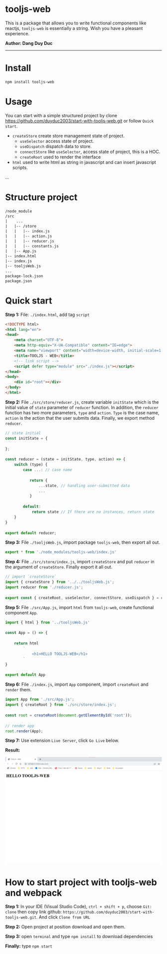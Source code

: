 # tooljs-web

This is a package that allows you to write functional components like reactjs, `tooljs-web` is essentially a string.
Wish you have a pleasant experience.

**Author: Dang Duy Duc**

---

# Install

```
npm install tooljs-web
```

# Usage
You can start with a simple structured project by clone https://github.com/duyduc2003/start-with-tooljs-web.git or follow `Quick start`.

- `createStore` create store management state of project.
    * `useSelector` access state of project.
    * `useDispatch` dispatch data to store.
    * `connectStore` like `useSelector`, access state of project, this is a HOC.
    * `createRoot` used to render the interface 
- `html` used to write html as string in javascript and can insert javascript scripts.

...

# Structure project

```
/node_module
/src
|    ...
|   |-- /store
|   |   |-- index.js
|   |   |-- action.js
|   |   |-- reducer.js
|   |   |-- constants.js
|   |-- App.js
|-- index.html
|-- index.js
|-- tooljsWeb.js
...
package-lock.json
package.json
```

# Quick start

**Step 1:** File: `./index.html`, add tag `script`

```HTML
<!DOCTYPE html>
<html lang="en">
<head>
    <meta charset="UTF-8">
    <meta http-equiv="X-UA-Compatible" content="IE=edge">
    <meta name="viewport" content="width=device-width, initial-scale=1.0">
    <title>TOOLJS - WEB</title>
    <!-- link script -->
    <script defer type="module" src="./index.js"></script>
</head>
<body>
    <div id="root"></div>
</body>
</html>
```

**Step 2:** File `./src/store/reducer.js`, create variable `initState` which is the initial value of `state` parameter of `reducer` function. In addition, the `reducer` function has two more parameters, `type` and `action`. `Type` is the case name, `action` is the action that the user submits data. Finally, we export method `reducer`.

```Javascript
// state initial
const initState = {

};

const reducer = (state = initState, type, action) => {
    switch (type) {
        case ...: // case name

           return {
               ...state, // handling user-submitted data
               ...
           }

        default:
            return state // If there are no instances, return state
    }
}

export default reducer;
```

**Step 3:** File `./tooljsWeb.js`, import package `tooljs-web`, then export all out.

```JavaScript
export * from './node_modules/tooljs-web/index.js'
```

**Step 4:** File `./src/store/index.js`, import `createStore` and put `reducer` in the argument of `createStore`. Finally export it all out.

```Javascript
// import `createStore`
import { createStore } from '../../tooljsWeb.js';
import reducer from './reducer.js';

export const { createRoot, useSelector, connectStore, useDispatch } = createStore(reducer);
```

**Step 5:** File `./src/App.js`, import `html` from `tooljs-web`, create functional component `App`.

```Javascript
import { html } from '../tooljsWeb.js'

const App = () => {

    return html
        `
            <h1>HELLO TOOLJS-WEB</h1>
        `
}

export default App
```

**Step 6:** File `./index.js`, import `App` component, import `createRoot` and `render` them.

```Javascript
import App from './src/App.js';
import { createRoot } from './src/store/index.js';

const root = createRoot(document.getElementById('root'));

// render app
root.render(App);
```

**Step 7:** Use extension `Live Server`, click `Go Live` below.

**Result:**

![Result](./img/result-quick-start.png)


# How to start project with tooljs-web and webpack

**Step 1:** In your IDE (Visual Studio Code), `ctrl + shift + p`, choose `Git: clone` then copy link github: `https://github.com/duyduc2003/start-with-tooljs-web.git`. And click `Clone from URL`

**Step 2:** Open project at position download and open them.

**Step 3:** open `terminal` and type `npm install` to download dependencies

**Finally:** type `npm start`